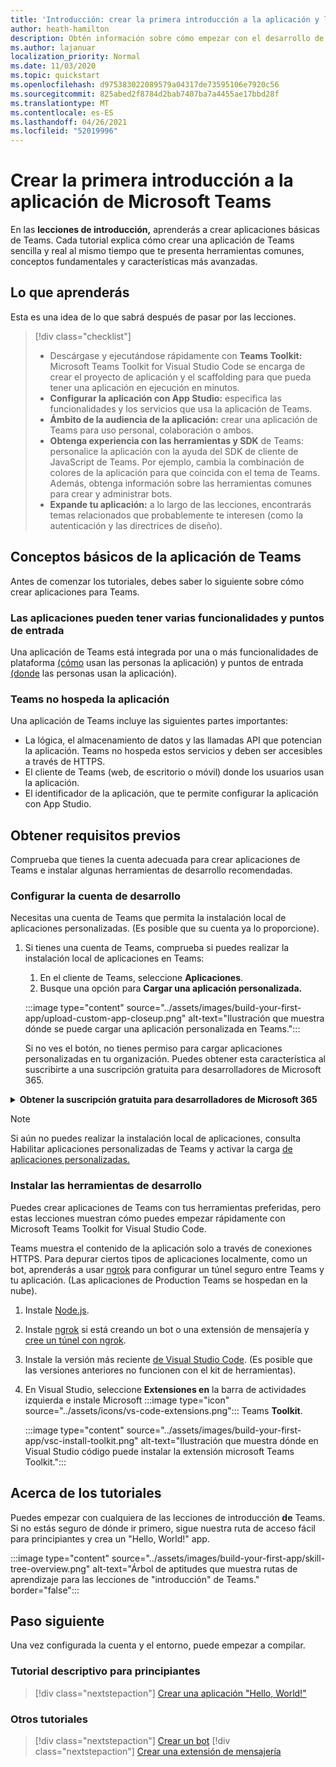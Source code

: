 ```yaml
---
title: 'Introducción: crear la primera introducción a la aplicación y los requisitos previos'
author: heath-hamilton
description: Obtén información sobre cómo empezar con el desarrollo de aplicaciones de Microsoft Teams y cómo configurar el entorno.
ms.author: lajanuar
localization_priority: Normal
ms.date: 11/03/2020
ms.topic: quickstart
ms.openlocfilehash: d975383022089579a04317de73595106e7920c56
ms.sourcegitcommit: 825abed2f8784d2bab7407ba7a4455ae17bbd28f
ms.translationtype: MT
ms.contentlocale: es-ES
ms.lasthandoff: 04/26/2021
ms.locfileid: "52019996"
---
```

# <a name="build-your-first-microsoft-teams-app-overview"></a>Crear la primera introducción a la aplicación de Microsoft Teams

En las **lecciones de introducción,** aprenderás a crear aplicaciones básicas de Teams. Cada tutorial explica cómo crear una aplicación de Teams sencilla y real al mismo tiempo que te presenta herramientas comunes, conceptos fundamentales y características más avanzadas.

## <a name="what-youll-learn"></a>Lo que aprenderás

Esta es una idea de lo que sabrá después de pasar por las lecciones.

> [!div class="checklist"]
  >
  > * Descárgase y ejecutándose rápidamente con **Teams Toolkit:** Microsoft Teams Toolkit for Visual Studio Code se encarga de crear el proyecto de aplicación y el scaffolding para que pueda tener una aplicación en ejecución en minutos.
  > * **Configurar la aplicación con App Studio:** especifica las funcionalidades y los servicios que usa la aplicación de Teams.
  > * **Ámbito de la audiencia de la aplicación:** crear una aplicación de Teams para uso personal, colaboración o ambos.
> * **Obtenga experiencia con las herramientas y SDK** de Teams: personalice la aplicación con la ayuda del SDK de cliente de JavaScript de Teams. Por ejemplo, cambia la combinación de colores de la aplicación para que coincida con el tema de Teams. Además, obtenga información sobre las herramientas comunes para crear y administrar bots.
  > * **Expande tu aplicación:** a lo largo de las lecciones, encontrarás temas relacionados que probablemente te interesen (como la autenticación y las directrices de diseño).

## <a name="teams-app-fundamentals"></a>Conceptos básicos de la aplicación de Teams

Antes de comenzar los tutoriales, debes saber lo siguiente sobre cómo crear aplicaciones para Teams.

### <a name="apps-can-have-multiple-capabilities-and-entry-points"></a>Las aplicaciones pueden tener varias funcionalidades y puntos de entrada

Una aplicación de Teams está integrada por una o más funcionalidades de plataforma [(cómo](../concepts/capabilities-overview.md) usan las personas la aplicación) y puntos de entrada [(donde](../concepts/extensibility-points.md) las personas usan la aplicación).

### <a name="teams-doesnt-host-your-app"></a>Teams no hospeda la aplicación

Una aplicación de Teams incluye las siguientes partes importantes:

* La lógica, el almacenamiento de datos y las llamadas API que potencian la aplicación. Teams no hospeda estos servicios y deben ser accesibles a través de HTTPS.
* El cliente de Teams (web, de escritorio o móvil) donde los usuarios usan la aplicación.
* El identificador de la aplicación, que te permite configurar la aplicación con App Studio.

## <a name="get-prerequisites"></a>Obtener requisitos previos

Comprueba que tienes la cuenta adecuada para crear aplicaciones de Teams e instalar algunas herramientas de desarrollo recomendadas.

### <a name="set-up-your-development-account"></a>Configurar la cuenta de desarrollo

Necesitas una cuenta de Teams que permita la instalación local de aplicaciones personalizadas. (Es posible que su cuenta ya lo proporcione).

1. Si tienes una cuenta de Teams, comprueba si puedes realizar la instalación local de aplicaciones en Teams:
    1. En el cliente de Teams, seleccione **Aplicaciones**.
    1. Busque una opción para **Cargar una aplicación personalizada.**

    :::image type="content" source="../assets/images/build-your-first-app/upload-custom-app-closeup.png" alt-text="Ilustración que muestra dónde se puede cargar una aplicación personalizada en Teams.":::
    
    Si no ves el botón, no tienes permiso para cargar aplicaciones personalizadas en tu organización. Puedes obtener esta característica al suscribirte a una suscripción gratuita para desarrolladores de Microsoft 365.

<!-- markdownlint-disable MD033 -->
<details>

<summary><b>Obtener la suscripción gratuita para desarrolladores de Microsoft 365</b></summary>

Puedes obtener una cuenta de prueba gratuita de Teams que permite la instalación local de aplicaciones uniéndose al programa para desarrolladores de Microsoft 365. (El proceso de registro tarda aproximadamente dos minutos).

1. Vaya al programa para desarrolladores de [Microsoft 365](https://developer.microsoft.com/microsoft-365/dev-program).
1. Selecciona **Unirse ahora** y sigue las instrucciones en pantalla.
1. Cuando llegue a la pantalla de bienvenida, seleccione **Configurar la suscripción de E5**.
1. Configurar la cuenta de administrador. Una vez que termines, deberías ver una pantalla como esta.
:::image type="content" source="../assets/images/build-your-first-app/dev-program-subscription.png" alt-text="Ejemplo de lo que ve después de registrarse en el programa para desarrolladores de Microsoft 365.":::
1. Inicie sesión en Teams con la cuenta de administrador que acaba de configurar.
1. Comprueba si ahora tienes la opción **Cargar una aplicación** personalizada.

</details>

> [!Note]
> Si aún no puedes realizar la instalación local de aplicaciones, consulta Habilitar aplicaciones personalizadas de Teams y activar la carga [de aplicaciones personalizadas.](https://docs.microsoft.com/microsoftteams/platform/concepts/build-and-test/prepare-your-o365-tenant#enable-custom-teams-apps-and-turn-on-custom-app-uploading)

### <a name="install-your-development-tools"></a>Instalar las herramientas de desarrollo

Puedes crear aplicaciones de Teams con tus herramientas preferidas, pero estas lecciones muestran cómo puedes empezar rápidamente con Microsoft Teams Toolkit for Visual Studio Code.

Teams muestra el contenido de la aplicación solo a través de conexiones HTTPS. Para depurar ciertos tipos de aplicaciones localmente, como un bot, aprenderás a usar [ngrok](../concepts/build-and-test/debug.md#locally-hosted) para configurar un túnel seguro entre Teams y tu aplicación. (Las aplicaciones de Production Teams se hospedan en la nube).

1. Instale [Node.js](https://nodejs.org/en/).
1. Instale [ngrok](https://ngrok.com/download) si está creando un bot o una extensión de mensajería y [cree un túnel con ngrok](https://docs.microsoft.com/microsoftteams/platform/tutorials/get-started-dotnet-app-studio#tunnel-using-ngrok).
1. Instale la versión más reciente [de Visual Studio Code](https://code.visualstudio.com/download). (Es posible que las versiones anteriores no funcionen con el kit de herramientas).
1. En Visual Studio, seleccione **Extensiones en** la barra de actividades izquierda e instale Microsoft :::image type="icon" source="../assets/icons/vs-code-extensions.png"::: Teams **Toolkit**.

    :::image type="content" source="../assets/images/build-your-first-app/vsc-install-toolkit.png" alt-text="Ilustración que muestra dónde en Visual Studio código puede instalar la extensión microsoft Teams Toolkit.":::

## <a name="about-the-tutorials"></a>Acerca de los tutoriales

Puedes empezar con cualquiera de las lecciones de introducción **de** Teams. Si no estás seguro de dónde ir primero, sigue nuestra ruta de acceso fácil para principiantes y crea un "Hello, World!" app.

:::image type="content" source="../assets/images/build-your-first-app/skill-tree-overview.png" alt-text="Árbol de aptitudes que muestra rutas de aprendizaje para las lecciones de &quot;introducción&quot; de Teams." border="false":::

## <a name="next-step"></a>Paso siguiente

Una vez configurada la cuenta y el entorno, puede empezar a compilar.

### <a name="beginner-friendly-tutorial"></a>Tutorial descriptivo para principiantes

> [!div class="nextstepaction"]
> [Crear una aplicación "Hello, World!"](../build-your-first-app/build-and-run.md)

### <a name="other-tutorials"></a>Otros tutoriales

> [!div class="nextstepaction"]
> [Crear un bot](../build-your-first-app/build-bot.md)
> [!div class="nextstepaction"]
> [Crear una extensión de mensajería](../build-your-first-app/build-messaging-extension.md)
